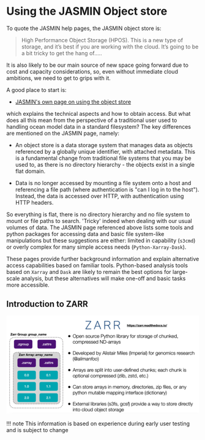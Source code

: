 # Using the JASMIN Object store

To quote the JASMIN help pages, the JASMIN object store is:

> High Performance Object Storage (HPOS). This is a new type of storage, and it’s best if
you are working with the cloud. It’s going to be a bit tricky to get the hang of.....

It is also likely to be our main source of new space going forward due to cost and
capacity considerations, so, even without immediate cloud ambitions, we need to get to
grips with it.

A good place to start is:

  - [JASMIN's own page on using the object store](https://help.jasmin.ac.uk/article/4847-using-the-jasmin-object-store)

which explains the technical aspects and how to obtain access. But what does all this mean
from the perspective of a traditional user used to handling ocean model data in a standard
filesystem? The key differences are mentioned on the JASMIN page, namely:

  - An object store is a data storage system that manages data as objects referenced by a
    globally unique identifier, with attached metadata. This is a fundamental change from
    traditional file systems that you may be used to, as there is no directory hierarchy -
    the objects exist in a single flat domain.

  - Data is no longer accessed by mounting a file system onto a host and referencing a
    file path (where authentication is "can I log in to the host"). Instead, the data is
    accessed over HTTP, with authentication using HTTP headers.

So everything is flat, there is no directory hierarchy and no file system to mount or file
paths to search. 'Tricky' indeed when dealing with our usual volumes of data. The JASMIN
page referenced above lists some tools and python packages for accessing data and basic
file system-like manipulations but these suggestions are either: limited in capability
(`s3cmd`) or overly complex for many simple access needs (`Python-Xarray-Dask`).

These pages provide further background information and explain alternative access
capabilities based on familiar tools. Python-based analysis tools based on `Xarray` and
`Dask` are likely to remain the best options for large-scale analysis, but these
alternatives will make one-off and basic tasks more accessible.

## Introduction to ZARR

![Screenshot](./zarr_fmt.png)



!!! note
    This information is based on experience during early user testing and
    is subject to change
